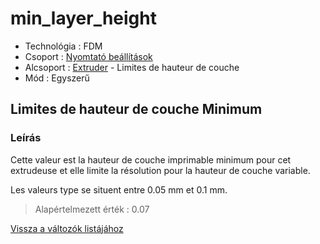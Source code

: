 # min\_layer\_height

* Technológia : FDM
* Csoport : [Nyomtató beállítások](../../beallitasok/printer_settings.md)
* Alcsoport : [Extruder](../../beallitasok/printer_settings.md#extrudeuse) - Limites de hauteur de couche
* Mód : Egyszerű

## Limites de hauteur de couche Minimum

### Leírás

Cette valeur est la hauteur de couche imprimable minimum pour cet extrudeuse et elle limite la résolution pour la hauteur de couche variable.

Les valeurs type se situent entre 0.05 mm et 0.1 mm.

> Alapértelmezett érték : 0.07

[Vissza a változók listájához](/)

